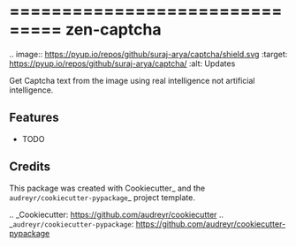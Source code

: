 ===============================
zen-captcha
===============================



.. image:: https://pyup.io/repos/github/suraj-arya/captcha/shield.svg
     :target: https://pyup.io/repos/github/suraj-arya/captcha/
     :alt: Updates


Get Captcha text from the image using real intelligence not artificial intelligence.



Features
--------

* TODO

Credits
---------

This package was created with Cookiecutter_ and the `audreyr/cookiecutter-pypackage`_ project template.

.. _Cookiecutter: https://github.com/audreyr/cookiecutter
.. _`audreyr/cookiecutter-pypackage`: https://github.com/audreyr/cookiecutter-pypackage

